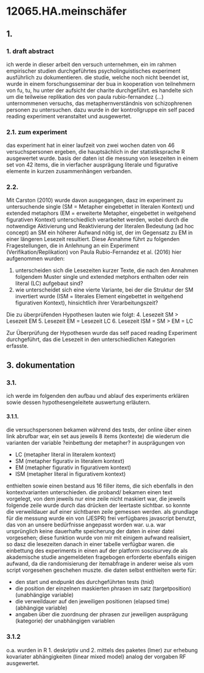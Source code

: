 # 12065.HA.meinschäfer
## 1.
### 1. draft abstract
ich werde in dieser arbeit den versuch unternehmen, ein im rahmen empirischer studien durchgeführtes psycholinguistisches experiment ausführlich zu dokumentieren. die studie, welche noch nicht beendet ist, wurde in einem forschungsseminar der bua in kooperation von teilnehmern von fu, tu, hu unter der aufsicht der charite durchgeführt. es handelte sich um die teilweise replikation des von paula rubio-fernandez (…) unternommenen versuchs, das metaphernverständnis von schizophrenen personen zu untersuchen. dazu wurde in der kontrollgruppe ein self paced reading experiment veranstaltet und ausgewertet.
### 2.1. zum experiment
das experiment hat in einer laufzeit von zwei wochen daten von 46 versuchspersonen ergeben, die hauptsächlich in der statistiksprache R ausgewertet wurde. basis der daten ist die messung von lesezeiten in einem set von 42 items, die in vierfacher ausprägung literale und figurative elemente in kurzen zusammenhängen verbanden.
### 2.2.
Mit Carston (2010) wurde davon ausgegangen, dasz im experiment zu untersuchende single (SM = Metapher eingebettet in literalen Kontext) und extended metaphors (EM = erweiterte Metapher, eingebettet in weitgehend figurativen Kontext) unterschiedlich verarbeitet werden, wobei durch die notwendige Aktivierung und Reaktivierung der literalen Bedeutung (ad hoc concept) an SM ein höherer Aufwand nötig ist, der im Gegensatz zu EM in einer längeren Lesezeit resultiert. Diese Annahme führt zu folgenden Fragestellungen, die in Anlehnung an ein Experiment (Verifikation/Replikation) von Paula Rubio-Fernandez et al. (2016) hier aufgenommen wurden:
1. unterscheiden sich die Lesezeiten kurzer Texte, die nach den Annahmen folgendem Muster single und extended metphors enthalten oder rein literal (LC) aufgebaut sind?
2. wie unterscheidet sich eine vierte Variante, bei der die Struktur der SM invertiert wurde (ISM = literales Element eingebettet in weitgehend figurativen Kontext), hinsichtlich ihrer Verarbeitungszeit?

Die zu überprüfenden Hypothesen lauten wie folgt:
4. Lesezeit SM \> Lesezeit EM
5. Lesezeit EM = Lesezeit LC
6. Lesezeit ISM = SM \> EM = LC

Zur Überprüfung der Hypothesen wurde das self paced reading Experiment durchgeführt, das die Lesezeit in den unterschiedlichen Kategorien erfasste.
## 3. dokumentation
### 3.1.
ich werde im folgenden den aufbau und ablauf des experiments erklären sowie dessen hypothesengeleitete auswertung erläutern.
#### 3.1.1.
die versuchspersonen bekamen während des tests, der online über einen link abrufbar war, ein set aus jeweils 8 items (kontexte) die wiederum die varianten der variable ?einbettung der metapher? in ausprägungen von 
- LC (metapher literal in literalem kontext)
- SM (metapher figurativ in literalem kontext)
- EM (metapher figurativ in figurativem kontext) 
- ISM (metapher literal in figurativem kontext)

enthielten sowie einen bestand aus 16 filler items, die sich ebenfalls in den kontextvarianten unterschieden. die proband/ bekamen einen text vorgelegt, von dem jeweils nur eine zeile nicht maskiert war, die jeweils folgende zeile wurde durch das drücken der leertaste sichtbar. so konnte die verweildauer auf einer sichtbaren zeile gemessen werden. als grundlage für die messung wurde ein von (JESPR) frei verfügbares javascript benutzt, das von an unsere bedürfnisse angepasst worden war. u.a. war ursprünglich keine dauerhafte speicherung der daten in einer datei vorgesehen; diese funktion wurde von mir mit einigem aufwand realisiert, so dasz die lesezeiten danach in einer tabelle verfügbar waren. die einbettung des experiments in einen auf der platform soscisurvey.de als akademische studie angemeldeten fragebogen erforderte ebenfalls einigen aufwand, da die randomisierung der itemabfrage in anderer weise als vom script vorgesehen geschehen muszte. die daten selbst enthielten werte für:
- den start und endpunkt des durchgeführten tests (tnid)
- die position der einzelnen maskierten phrasen im satz (targetposition) (unabhängige variable)
- die verweildauer auf den jeweiligen positionen (elapsed time) (abhängige variable)
- angaben über die zuordnung der phrasen zur jeweiligen ausprägung (kategorie) der unabhängigen variablen 

### 3.1.2
o.a. wurden in R 1. deskriptiv und 2. mittels des paketes (lmer) zur erhebung kovariater abhängigkeiten (linear mixed model) analog der vorgaben RF ausgewertet.